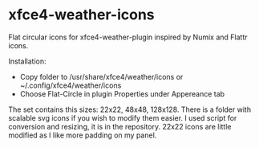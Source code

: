 xfce4-weather-icons
===================

Flat circular icons for xfce4-weather-plugin inspired by Numix and Flattr icons.

Installation:
- Copy folder to /usr/share/xfce4/weather/icons or ~/.config/xfce4/weather/icons
- Choose Flat-Circle in plugin Properties under Appereance tab

The set contains this sizes: 22x22, 48x48, 128x128. There is a folder with scalable svg icons if you wish to modify them easier. I used script for conversion and resizing, it is in the repository. 22x22 icons are little modified as I like more padding on my panel.

